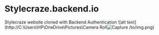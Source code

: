 # Stylecraze.backend.io
Stylecraze website cloned with Backend Authentication
![alt text](http://C:\Users\HP\OneDrive\Pictures\Camera Roll![Capture](https://user-images.githubusercontent.com/95909861/165842361-9f2eae46-f246-43fe-834e-c944da80637c.PNG)
/to/img.png)
